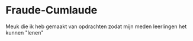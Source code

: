 # Fraude-Cumlaude
Meuk die ik heb gemaakt van opdrachten zodat mijn meden leerlingen het kunnen "lenen"
